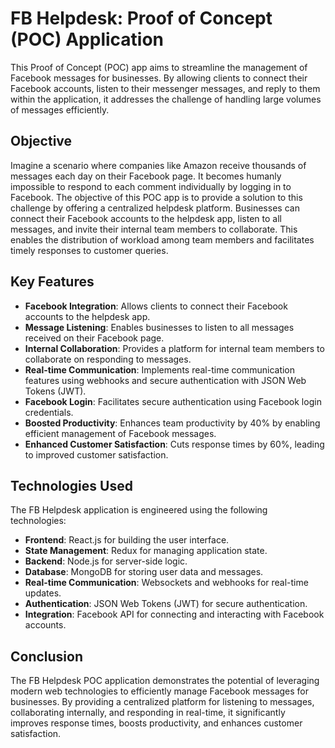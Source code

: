 # FB Helpdesk: Proof of Concept (POC) Application

This Proof of Concept (POC) app aims to streamline the management of Facebook messages for businesses. By allowing clients to connect their Facebook accounts, listen to their messenger messages, and reply to them within the application, it addresses the challenge of handling large volumes of messages efficiently.

## Objective

Imagine a scenario where companies like Amazon receive thousands of messages each day on their Facebook page. It becomes humanly impossible to respond to each comment individually by logging in to Facebook. The objective of this POC app is to provide a solution to this challenge by offering a centralized helpdesk platform. Businesses can connect their Facebook accounts to the helpdesk app, listen to all messages, and invite their internal team members to collaborate. This enables the distribution of workload among team members and facilitates timely responses to customer queries.

## Key Features

- **Facebook Integration**: Allows clients to connect their Facebook accounts to the helpdesk app.
- **Message Listening**: Enables businesses to listen to all messages received on their Facebook page.
- **Internal Collaboration**: Provides a platform for internal team members to collaborate on responding to messages.
- **Real-time Communication**: Implements real-time communication features using webhooks and secure authentication with JSON Web Tokens (JWT).
- **Facebook Login**: Facilitates secure authentication using Facebook login credentials.
- **Boosted Productivity**: Enhances team productivity by 40% by enabling efficient management of Facebook messages.
- **Enhanced Customer Satisfaction**: Cuts response times by 60%, leading to improved customer satisfaction.

## Technologies Used

The FB Helpdesk application is engineered using the following technologies:

- **Frontend**: React.js for building the user interface.
- **State Management**: Redux for managing application state.
- **Backend**: Node.js for server-side logic.
- **Database**: MongoDB for storing user data and messages.
- **Real-time Communication**: Websockets and webhooks for real-time updates.
- **Authentication**: JSON Web Tokens (JWT) for secure authentication.
- **Integration**: Facebook API for connecting and interacting with Facebook accounts.

## Conclusion

The FB Helpdesk POC application demonstrates the potential of leveraging modern web technologies to efficiently manage Facebook messages for businesses. By providing a centralized platform for listening to messages, collaborating internally, and responding in real-time, it significantly improves response times, boosts productivity, and enhances customer satisfaction.
